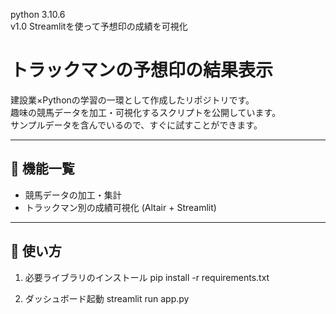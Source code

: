 python 3.10.6  
v1.0 Streamlitを使って予想印の成績を可視化

# トラックマンの予想印の結果表示

建設業×Pythonの学習の一環として作成したリポジトリです。  
趣味の競馬データを加工・可視化するスクリプトを公開しています。  
サンプルデータを含んでいるので、すぐに試すことができます。

---

## 📂 機能一覧
- 競馬データの加工・集計
- トラックマン別の成績可視化 (Altair + Streamlit)

---

## 🚀 使い方

1. 必要ライブラリのインストール
pip install -r requirements.txt

2. ダッシュボード起動
streamlit run app.py

